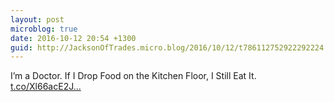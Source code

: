 ```yaml
---
layout: post
microblog: true
date: 2016-10-12 20:54 +1300
guid: http://JacksonOfTrades.micro.blog/2016/10/12/t786112752922292224.html
---
```

I’m a Doctor. If I Drop Food on the Kitchen Floor, I Still Eat It. [t.co/Xl66acE2J...](https://t.co/Xl66acE2Jc)
